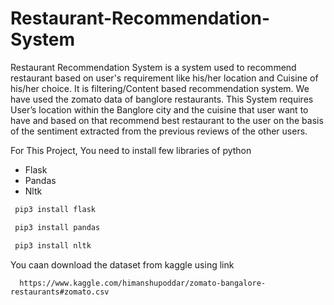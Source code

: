 # Restaurant-Recommendation-System
Restaurant Recommendation System is a system used to recommend restaurant based on user's requirement like his/her location and Cuisine of his/her choice. It is filtering/Content based recommendation system. We have used the zomato data of banglore restaurants. This System requires User’s location within the Banglore city and the cuisine that user want to have and based on that recommend best restaurant to the user on the basis of the sentiment extracted from the previous reviews of the other users.

For This Project, You need to install few libraries of python 

- Flask
- Pandas
- Nltk

```python 
 pip3 install flask 

 pip3 install pandas

 pip3 install nltk
```
You  caan download the dataset from kaggle using link
```data
  https://www.kaggle.com/himanshupoddar/zomato-bangalore-restaurants#zomato.csv
```  
